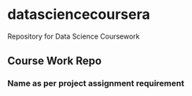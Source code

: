 # datasciencecoursera
Repository for Data Science Coursework
## Course Work Repo
### Name as per project assignment requirement

